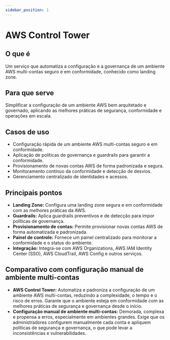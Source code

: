 ```yaml
---
sidebar_position: 1
---
```


# AWS Control Tower

## O que é
Um serviço que automatiza a configuração e a governança de um ambiente AWS multi-contas seguro e em conformidade, conhecido como landing zone.

## Para que serve
Simplificar a configuração de um ambiente AWS bem arquitetado e governado, aplicando as melhores práticas de segurança, conformidade e operações em escala.

## Casos de uso
- Configuração rápida de um ambiente AWS multi-contas seguro e em conformidade.
- Aplicação de políticas de governança e guardrails para garantir a conformidade.
- Provisionamento de novas contas AWS de forma padronizada e segura.
- Monitoramento contínuo da conformidade e detecção de desvios.
- Gerenciamento centralizado de identidades e acessos.

## Principais pontos
- **Landing Zone:** Configura uma landing zone segura e em conformidade com as melhores práticas da AWS.
- **Guardrails:** Aplica guardrails preventivos e de detecção para impor políticas de governança.
- **Provisionamento de contas:** Permite provisionar novas contas AWS de forma automatizada e padronizada.
- **Painel de controle:** Fornece um painel centralizado para monitorar a conformidade e o status do ambiente.
- **Integração:** Integra-se com AWS Organizations, AWS IAM Identity Center (SSO), AWS CloudTrail, AWS Config e outros serviços.

## Comparativo com configuração manual de ambiente multi-contas
- **AWS Control Tower:** Automatiza e padroniza a configuração de um ambiente AWS multi-contas, reduzindo a complexidade, o tempo e o risco de erros. Garante que o ambiente esteja em conformidade com as melhores práticas de segurança e governança desde o início.
- **Configuração manual de ambiente multi-contas:** Demorada, complexa e propensa a erros, especialmente em ambientes grandes. Exige que os administradores configurem manualmente cada conta e apliquem políticas de segurança e governança, o que pode levar a inconsistências e vulnerabilidades. 